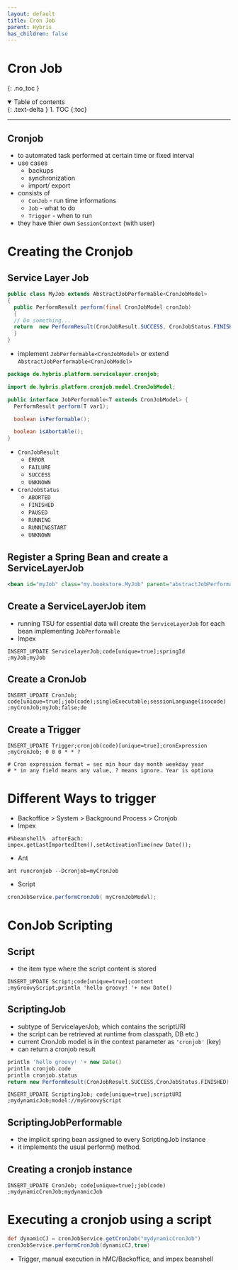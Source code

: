 ```yaml
---
layout: default
title: Cron Job
parent: Hybris
has_children: false
---
```


# Cron Job

{: .no_toc }

<details open markdown="block">
  <summary>
    Table of contents
  </summary>
  {: .text-delta }
1. TOC
{:toc}
</details>

---

## Cronjob

- to automated task performed at certain time or fixed interval
- use cases
    - backups
    - synchronization
    - import/ export
- consists of 
    - `ConJob` - run time informations
    - `Job` - what to do
    - `Trigger` - when to run
- they have thier own `SessionContext` (with user)

# Creating the Cronjob

## Service Layer Job

```java
public class MyJob extends AbstractJobPerformable<CronJobModel>
{
  public PerformResult perform(final CronJobModel cronJob)
  {
  // Do something...
  return  new PerformResult(CronJobResult.SUCCESS, CronJobStatus.FINISHED); 
  }
}
```

- implement `JobPerformable<CronJobModel>` or extend `AbstractJobPerformable<CronJobModel>`

```java
package de.hybris.platform.servicelayer.cronjob;

import de.hybris.platform.cronjob.model.CronJobModel;

public interface JobPerformable<T extends CronJobModel> {
  PerformResult perform(T var1);

  boolean isPerformable();

  boolean isAbortable();
}
```

- `CronJobResult`
    - `ERROR`
    - `FAILURE`
    - `SUCCESS`
    - `UNKNOWN`
- `CronJobStatus`
    - `ABORTED`
    - `FINISHED`
    - `PAUSED`
    - `RUNNING`
    - `RUNNINGSTART`
    - `UNKNOWN`

##  Register a Spring Bean and create a ServiceLayerJob

```xml
<bean id="myJob" class="my.bookstore.MyJob" parent="abstractJobPerformable"/>
```

## Create a ServiceLayerJob item

- running TSU for essential data will create the `ServiceLayerJob` for each bean implementing `JobPerformable`
- Impex

```
INSERT_UPDATE ServicelayerJob;code[unique=true];springId
;myJob;myJob
```

## Create a CronJob

```
INSERT_UPDATE CronJob; code[unique=true];job(code);singleExecutable;sessionLanguage(isocode)
;myCronJob;myJob;false;de
```

## Create a Trigger

```
INSERT_UPDATE Trigger;cronjob(code)[unique=true];cronExpression
;myCronJob; 0 0 0 * * ? 

# Cron expression format = sec min hour day month weekday year 
# * in any field means any value, ? means ignore. Year is optiona
```

# Different Ways to trigger

- Backoffice > System > Background Process > Cronjob
- Impex

```
#%beanshell%  afterEach: impex.getLastImportedItem().setActivationTime(new Date());
```

- Ant

```shell
ant runcronjob -­‐Dcronjob=myCronJob
```

- Script

```groovy
cronJobService.performCronJob( myCronJobModel);
```

# ConJob Scripting

## Script 

- the item type where the script content is stored

```
INSERT_UPDATE Script;code[unique=true];content 
;myGroovyScript;println 'hello groovy! '+ new Date()
```

## ScriptingJob

- subtype of ServicelayerJob, which contains the scriptURI
- the script can be retrieved at runtime from classpath, DB etc.)
- current CronJob model is in the context parameter as `'cronjob'` (key)
- can return a cronjob result

```groovy
println 'hello groovy! '+ new Date()
println cronjob.code
println cronjob.status
return new PerformResult(CronJobResult.SUCCESS,CronJobStatus.FINISHED)
```

```
INSERT_UPDATE ScriptingJob; code[unique=true];scriptURI
;mydynamicJob;model://myGroovyScript
```

## ScriptingJobPerformable

- the implicit spring bean assigned to every ScriptingJob instance
- it implements the usual perform() method.

## Creating a cronjob instance

```
INSERT_UPDATE CronJob; code[unique=true];job(code)
;mydynamicCronJob;mydynamicJob
```

# Executing a cronjob using a script

```groovy
def dynamicCJ = cronJobService.getCronJob("mydynamicCronJob")
cronJobService.performCronJob(dynamicCJ,true)
```
- Trigger, manual execution in hMC/Backoffice, and impex beanshell



